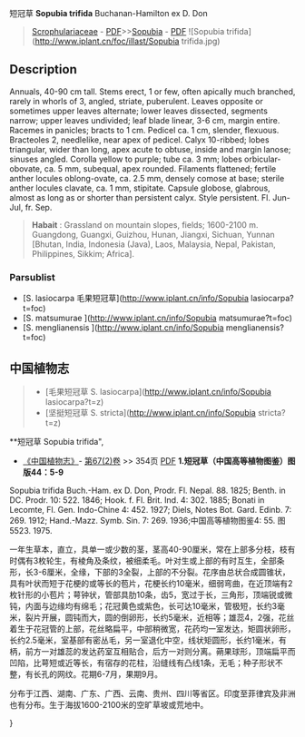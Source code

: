 短冠草 **Sopubia trifida** Buchanan-Hamilton ex D. Don

> [Scrophulariaceae](http://www.iplant.cn/info/Scrophulariaceae?t=foc) - [PDF](http://www.iplant.cn/foc/pdf/Scrophulariaceae.pdf)>>[Sopubia](http://www.iplant.cn/info/Sopubia?t=foc) - [PDF](http://www.iplant.cn/foc/pdf/Sopubia.pdf)
![Sopubia trifida](http://www.iplant.cn/foc/illast/Sopubia trifida.jpg)

## Description

Annuals, 40-90 cm tall. Stems erect, 1 or few, often apically much branched, rarely in whorls of 3, angled, striate, puberulent. Leaves opposite or sometimes upper leaves alternate; lower leaves dissected, segments narrow; upper leaves undivided; leaf blade linear, 3-6 cm, margin entire. Racemes in panicles; bracts to 1 cm. Pedicel ca. 1 cm, slender, flexuous. Bracteoles 2, needlelike, near apex of pedicel. Calyx 10-ribbed; lobes triangular, wider than long, apex acute to obtuse, inside and margin lanose; sinuses angled. Corolla yellow to purple; tube ca. 3 mm; lobes orbicular-obovate, ca. 5 mm, subequal, apex rounded. Filaments flattened; fertile anther locules oblong-ovate, ca. 2.5 mm, densely comose at base; sterile anther locules clavate, ca. 1 mm, stipitate. Capsule globose, glabrous, almost as long as or shorter than persistent calyx. Style persistent. Fl. Jun-Jul, fr. Sep.


> **Habait** : 
> Grassland on mountain slopes, fields; 1600-2100 m. Guangdong, Guangxi, Guizhou, Hunan, Jiangxi, Sichuan, Yunnan [Bhutan, India, Indonesia (Java), Laos, Malaysia, Nepal, Pakistan, Philippines, Sikkim; Africa].



### Parsublist

* [S.  lasiocarpa  毛果短冠草](http://www.iplant.cn/info/Sopubia lasiocarpa?t=foc)
* [S.  matsumurae  ](http://www.iplant.cn/info/Sopubia matsumurae?t=foc)
* [S.  menglianensis  ](http://www.iplant.cn/info/Sopubia menglianensis?t=foc)

## 中国植物志

> * [毛果短冠草  S.  lasiocarpa](http://www.iplant.cn/info/Sopubia lasiocarpa?t=z)
> * [坚挺短冠草  S.  stricta](http://www.iplant.cn/info/Sopubia stricta?t=z)


**短冠草 Sopubia trifida",


* [《中国植物志》](http://www.iplant.cn/frps)- [第67(2)卷](http://www.iplant.cn/frps/vol/67(2)) >> 354页 [PDF](http://www.iplant.cn/frps/pdf/67(2)/354.pdf)
**1.短冠草（中国高等植物图鉴）图版44：5-9**

Sopubia trifida Buch.-Ham. ex D. Don, Prodr. Fl. Nepal. 88. 1825; Benth. in DC. Prodr. 10: 522. 1846; Hook. f. Fl. Brit. Ind. 4: 302. 1885; Bonati in Lecomte, Fl. Gen. Indo-Chine 4: 452. 1927; Diels, Notes Bot. Gard. Edinb. 7: 269. 1912; Hand.-Mazz. Symb. Sin. 7: 269. 1936;中国高等植物图鉴4: 55. 图5523. 1975.

一年生草本，直立，具单一或少数的茎，茎高40-90厘米，常在上部多分枝，枝有时偶有3枚轮生，有棱角及条纹，被细柔毛。叶对生或上部的有时互生，全部条形，长3-6厘米，全缘，下部的3全裂，上部的不分裂。花序由总状合成圆锥状，具有叶状而短于花梗的或等长的苞片，花梗长约10毫米，细弱弯曲，在近顶端有2枚针形的小苞片；萼钟状，管部具肋10条，齿5，宽过于长，三角形，顶端锐或微钝，内面与边缘均有绵毛；花冠黄色或紫色，长可达10毫米，管极短，长约3毫米，裂片开展，圆钝而大，圆的倒卵形，长约5毫米，近相等；雄蕊4，2强，花丝着生于花冠管的上部，花丝略扁平，中部稍微宽，花药均一室发达，矩圆状卵形，长约2.5毫米，室基部有密丛毛，另一室退化中空，线状矩圆形，长约1毫米，有柄，前方一对雄蕊的发达药室互相贴合，后方一对则分离。蒴果球形，顶端扁平而凹陷，比萼短或近等长，有宿存的花柱，沿缝线有凸线1条，无毛；种子形状不整，有长孔的网纹。花期6-7月，果期9月。

分布于江西、湖南、广东、广西、云南、贵州、四川等省区。印度至菲律宾及非洲也有分布。生于海拔1600-2100米的空旷草坡或荒地中。



}